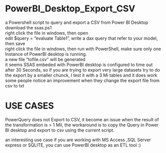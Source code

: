 # PowerBI_Desktop_Export_CSV
a Powershell script to query and export a CSV  from Power BI Desktop  
download the ssas.ps1  
right click the file in windows, then open  
edit $query = “evaluate Table1”, write a dax query that refer to your model, then save  
right click the file in windows, then run with PowerShell, make sure only one Instance of PowerBI desktop is running.  
a new file “tofile.csv” will be generated  
it seems SSAS embeded with PowerBI desktop is configured to time out after 30 Seconds, so if you are trying to export very large datasets try to do the export by a smaller chunck, I test it with a 3 Mi tables and it does work    
some people notice an improvement when they change the export file from csv to txt  

# USE CASES

PowerQuery does not Export to CSV, it become an issue when the result of the transformation is > 1 Mil, the workaround is to copy the Query in Power BI desktop and export to csv using the current script.  

an interesting use case if you are working with MS Access ,SQL Server express or SQLITE, you can use PowerBI desktop as an ETL tool :)  


